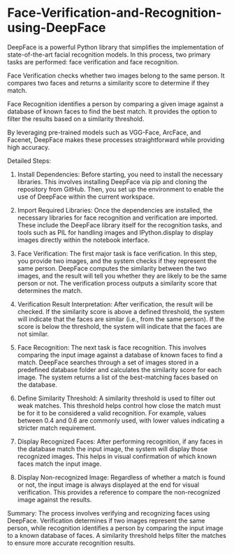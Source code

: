 # Face-Verification-and-Recognition-using-DeepFace
DeepFace is a powerful Python library that simplifies the implementation of state-of-the-art facial recognition models. In this process, two primary tasks are performed: face verification and face recognition.

Face Verification checks whether two images belong to the same person. It compares two faces and returns a similarity score to determine if they match.

Face Recognition identifies a person by comparing a given image against a database of known faces to find the best match. It provides the option to filter the results based on a similarity threshold.

By leveraging pre-trained models such as VGG-Face, ArcFace, and Facenet, DeepFace makes these processes straightforward while providing high accuracy.

Detailed Steps:
1. Install Dependencies:
Before starting, you need to install the necessary libraries. This involves installing DeepFace via pip and cloning the repository from GitHub. Then, you set up the environment to enable the use of DeepFace within the current workspace.

2. Import Required Libraries:
Once the dependencies are installed, the necessary libraries for face recognition and verification are imported. These include the DeepFace library itself for the recognition tasks, and tools such as PIL for handling images and IPython.display to display images directly within the notebook interface.

3. Face Verification:
The first major task is face verification. In this step, you provide two images, and the system checks if they represent the same person. DeepFace computes the similarity between the two images, and the result will tell you whether they are likely to be the same person or not. The verification process outputs a similarity score that determines the match.

4. Verification Result Interpretation:
After verification, the result will be checked. If the similarity score is above a defined threshold, the system will indicate that the faces are similar (i.e., from the same person). If the score is below the threshold, the system will indicate that the faces are not similar.

5. Face Recognition:
The next task is face recognition. This involves comparing the input image against a database of known faces to find a match. DeepFace searches through a set of images stored in a predefined database folder and calculates the similarity score for each image. The system returns a list of the best-matching faces based on the database.

6. Define Similarity Threshold:
A similarity threshold is used to filter out weak matches. This threshold helps control how close the match must be for it to be considered a valid recognition. For example, values between 0.4 and 0.6 are commonly used, with lower values indicating a stricter match requirement.

7. Display Recognized Faces:
After performing recognition, if any faces in the database match the input image, the system will display those recognized images. This helps in visual confirmation of which known faces match the input image.

8. Display Non-recognized Image:
Regardless of whether a match is found or not, the input image is always displayed at the end for visual verification. This provides a reference to compare the non-recognized image against the results.

Summary:
The process involves verifying and recognizing faces using DeepFace. Verification determines if two images represent the same person, while recognition identifies a person by comparing the input image to a known database of faces. A similarity threshold helps filter the matches to ensure more accurate recognition results.
